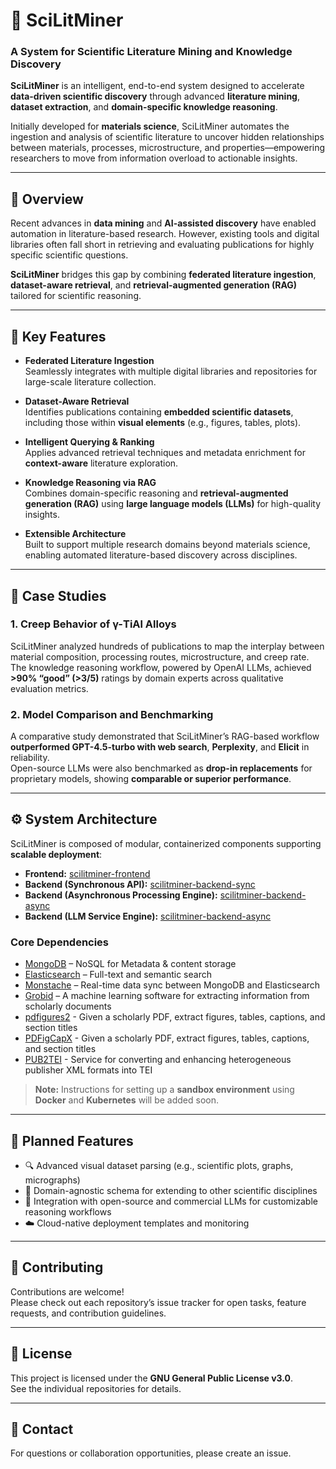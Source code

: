# 🧠 SciLitMiner
### A System for Scientific Literature Mining and Knowledge Discovery

**SciLitMiner** is an intelligent, end-to-end system designed to accelerate **data-driven scientific discovery** through advanced **literature mining**, **dataset extraction**, and **domain-specific knowledge reasoning**.

Initially developed for **materials science**, SciLitMiner automates the ingestion and analysis of scientific literature to uncover hidden relationships between materials, processes, microstructure, and properties—empowering researchers to move from information overload to actionable insights.

---

## 🚀 Overview

Recent advances in **data mining** and **AI-assisted discovery** have enabled automation in literature-based research. However, existing tools and digital libraries often fall short in retrieving and evaluating publications for highly specific scientific questions.

**SciLitMiner** bridges this gap by combining **federated literature ingestion**, **dataset-aware retrieval**, and **retrieval-augmented generation (RAG)** tailored for scientific reasoning.

---

## 🧩 Key Features

- **Federated Literature Ingestion**  
  Seamlessly integrates with multiple digital libraries and repositories for large-scale literature collection.

- **Dataset-Aware Retrieval**  
  Identifies publications containing **embedded scientific datasets**, including those within **visual elements** (e.g., figures, tables, plots).

- **Intelligent Querying & Ranking**  
  Applies advanced retrieval techniques and metadata enrichment for **context-aware** literature exploration.

- **Knowledge Reasoning via RAG**  
  Combines domain-specific reasoning and **retrieval-augmented generation (RAG)** using **large language models (LLMs)** for high-quality insights.

- **Extensible Architecture**  
  Built to support multiple research domains beyond materials science, enabling automated literature-based discovery across disciplines.

---

## 🧪 Case Studies

### 1. Creep Behavior of γ-TiAl Alloys
SciLitMiner analyzed hundreds of publications to map the interplay between material composition, processing routes, microstructure, and creep rate.  
The knowledge reasoning workflow, powered by OpenAI LLMs, achieved **>90% “good” (>3/5)** ratings by domain experts across qualitative evaluation metrics.

### 2. Model Comparison and Benchmarking
A comparative study demonstrated that SciLitMiner’s RAG-based workflow **outperformed GPT-4.5-turbo with web search**, **Perplexity**, and **Elicit** in reliability.  
Open-source LLMs were also benchmarked as **drop-in replacements** for proprietary models, showing **comparable or superior performance**.

---

## ⚙️ System Architecture

SciLitMiner is composed of modular, containerized components supporting **scalable deployment**:

- **Frontend:** [scilitminer-frontend](https://github.com/vipulg13/scilitminer-frontend.git)  
- **Backend (Synchronous API):** [scilitminer-backend-sync](https://github.com/vipulg13/scilitminer-backend-sync.git)  
- **Backend (Asynchronous Processing Engine):** [scilitminer-backend-async](https://github.com/vipulg13/scilitminer-backend-async.git)
- **Backend (LLM Service Engine):** [scilitminer-backend-async](https://github.com/vipulg13/scilitminer-llmservice.git)

### Core Dependencies
- [MongoDB](https://www.mongodb.com/) – NoSQL for Metadata & content storage  
- [Elasticsearch](https://www.elastic.co/) – Full-text and semantic search  
- [Monstache](https://rwynn.github.io/monstache/) – Real-time data sync between MongoDB and Elasticsearch
- [Grobid](https://github.com/kermitt2/grobid) – A machine learning software for extracting information from scholarly documents
- [pdfigures2](https://github.com/allenai/pdffigures2) - Given a scholarly PDF, extract figures, tables, captions, and section titles
- [PDFigCapX](https://github.com/pengyuanli/PDFigCapX) - Given a scholarly PDF, extract figures, tables, captions, and section titles
- [PUB2TEI](https://github.com/kermitt2/Pub2TEI) - Service for converting and enhancing heterogeneous publisher XML formats into TEI

> **Note:** Instructions for setting up a **sandbox environment** using **Docker** and **Kubernetes** will be added soon.

---

## 🧱 Planned Features

- 🔍 Advanced visual dataset parsing (e.g., scientific plots, graphs, micrographs)  
- 🧩 Domain-agnostic schema for extending to other scientific disciplines  
- 🧠 Integration with open-source and commercial LLMs for customizable reasoning workflows  
- ☁️ Cloud-native deployment templates and monitoring  

---

## 🤝 Contributing

Contributions are welcome!  
Please check out each repository’s issue tracker for open tasks, feature requests, and contribution guidelines.

---

## 📜 License

This project is licensed under the **GNU General Public License v3.0**.  
See the individual repositories for details.

---

## 📧 Contact

For questions or collaboration opportunities, please create an issue.
